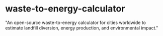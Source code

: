 # waste-to-energy-calculator
 "An open-source waste-to-energy calculator for cities worldwide to estimate landfill diversion, energy production, and environmental impact."
